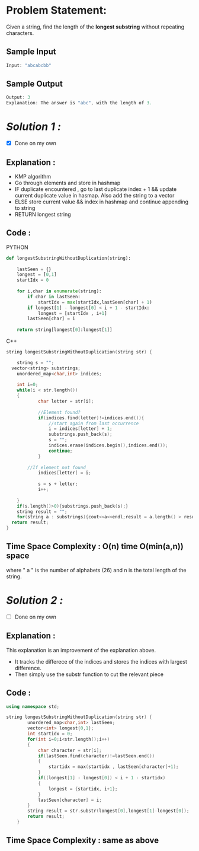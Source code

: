 # Problem Statement:

Given a string, find the length of the **longest substring** without repeating characters.

## Sample Input

```cpp
Input: "abcabcbb"
```

## Sample Output

```cpp
Output: 3 
Explanation: The answer is "abc", with the length of 3.
```

# *Solution 1 :*

- [x]  Done on my own

## Explanation :

- KMP algorithm
- Go through elements and store in hashmap
- IF duplicate encountered , go to last duplicate index + 1 && update current duplicate value in hasmap. Also add the string to a vector<string>
- ELSE store current value && index in hashmap and continue appending to string
- RETURN longest string

## Code :

PYTHON

```python
def longestSubstringWithoutDuplication(string):
    
	lastSeen = {}
	longest = [0,1]
	startIdx = 0
	
	for i,char in enumerate(string):
		if char in lastSeen:
			startIdx = max(startIdx,lastSeen[char] + 1)
		if longest[1] - longest[0] < i + 1 - startIdx:
			longest = [startIdx , i+1]
		lastSeen[char] = i
		
	return string[longest[0]:longest[1]]
```

C++

```cpp
string longestSubstringWithoutDuplication(string str) {

	string s = "";
  vector<string> substrings;
	unordered_map<char,int> indices;
	
	int i=0;
	while(i < str.length())
	{
			char letter = str[i];
				
			//Element found?
			if(indices.find(letter)!=indices.end()){
				//start again from last occurrence
				i = indices[letter] + 1;
				substrings.push_back(s);
				s = "";
				indices.erase(indices.begin(),indices.end());
				continue;
			}
			
		//If element not found		
			indices[letter] = i;
		
			s = s + letter;
			i++;
			
	}
	if(s.length()>0){substrings.push_back(s);}
	string result = "";
	for(string a : substrings){cout<<a<<endl;result = a.length() > result.length() ? a : result; }
  return result;
}
```

## Time Space Complexity : O(n) time O(min(a,n)) space

where " a " is the number of alphabets (26) and n is the total length of the string.

# *Solution 2 :*

- [ ]  Done on my own

## Explanation :

This explanation is an improvement of the explanation above.

- It tracks the differece of the indices and stores the indices with largest difference.
- Then simply use the substr function to cut the relevant piece

## Code :

```cpp
using namespace std;

string longestSubstringWithoutDuplication(string str) {
		unordered_map<char,int> lastSeen;
		vector<int> longest{0,1};
		int startidx = 0;
		for(int i=0;i<str.length();i++)
		{
			char character = str[i];
			if(lastSeen.find(character)!=lastSeen.end())
			{
				startidx = max(startidx , lastSeen[character]+1);
			}
			if((longest[1] - longest[0]) < i + 1 - startidx)
			{
				longest = {startidx, i+1};
			}
			lastSeen[character] = i;
		}
		string result = str.substr(longest[0],longest[1]-longest[0]);
		return result;
	}
```

## Time Space Complexity : same as above